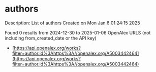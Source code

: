 # authors
Description: List of authors
Created on Mon Jan  6 01:24:15 2025

Found 0 results from 2024-12-30 to 2025-01-06
OpenAlex URLS (not including from_created_date or the API key)
- [https://api.openalex.org/works?filter=author.id%3Ahttps%3A//openalex.org/A5003442464](https://api.openalex.org/works?filter=author.id%3Ahttps%3A//openalex.org/A5003442464)

